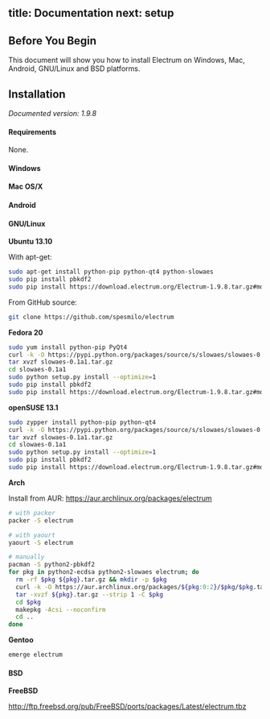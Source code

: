 title: Documentation
next: setup
---

Before You Begin
----------------

This document will show you how to install Electrum on Windows, Mac,
Android, GNU/Linux and BSD platforms.

Installation
------------

*Documented version: 1.9.8*

#### Requirements

None.

#### Windows

#### Mac OS/X

#### Android

#### GNU/Linux

**Ubuntu 13.10**

With apt-get:

```bash
sudo apt-get install python-pip python-qt4 python-slowaes
sudo pip install pbkdf2
sudo pip install https://download.electrum.org/Electrum-1.9.8.tar.gz#md5=0d9896eddc7532813b29af0bf9010e7b
```

From GitHub source:

```bash
git clone https://github.com/spesmilo/electrum
```

**Fedora 20**

```bash
sudo yum install python-pip PyQt4
curl -k -O https://pypi.python.org/packages/source/s/slowaes/slowaes-0.1a1.tar.gz
tar xvzf slowaes-0.1a1.tar.gz
cd slowaes-0.1a1
sudo python setup.py install --optimize=1
sudo pip install pbkdf2
sudo pip install https://download.electrum.org/Electrum-1.9.8.tar.gz#md5=0d9896eddc7532813b29af0bf9010e7b
```

**openSUSE 13.1**

```bash
sudo zypper install python-pip python-qt4
curl -k -O https://pypi.python.org/packages/source/s/slowaes/slowaes-0.1a1.tar.gz
tar xvzf slowaes-0.1a1.tar.gz
cd slowaes-0.1a1
sudo python setup.py install --optimize=1
sudo pip install pbkdf2
sudo pip install https://download.electrum.org/Electrum-1.9.8.tar.gz#md5=0d9896eddc7532813b29af0bf9010e7b
```

**Arch**

Install from AUR: https://aur.archlinux.org/packages/electrum

```bash
# with packer
packer -S electrum
```

```bash
# with yaourt
yaourt -S electrum
```

```bash
# manually
pacman -S python2-pbkdf2
for pkg in python2-ecdsa python2-slowaes electrum; do
  rm -rf $pkg ${pkg}.tar.gz && mkdir -p $pkg
  curl -k -O https://aur.archlinux.org/packages/${pkg:0:2}/$pkg/$pkg.tar.gz
  tar -xvzf ${pkg}.tar.gz --strip 1 -C $pkg
  cd $pkg
  makepkg -Acsi --noconfirm
  cd ..
done
```

**Gentoo**

```bash
emerge electrum
```

#### BSD

**FreeBSD**

http://ftp.freebsd.org/pub/FreeBSD/ports/packages/Latest/electrum.tbz

